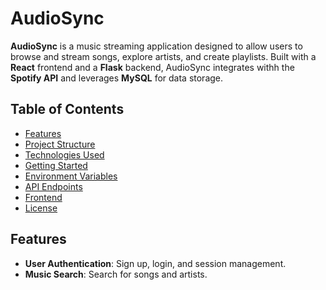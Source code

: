 # AudioSync

**AudioSync** is a music streaming application designed to allow users to browse and stream songs, explore artists, and create playlists. Built with a **React** frontend and a **Flask** backend, AudioSync integrates withh the **Spotify API** and leverages **MySQL** for data storage.


## Table of Contents

- [Features](#features)
- [Project Structure](#project-structure)
- [Technologies Used](#technologies-used)
- [Getting Started](#getting-started)
- [Environment Variables](#environment-variables)
- [API Endpoints](#api-endpoints)
- [Frontend](#frontend)
- [License](#license)


## Features

- **User Authentication**: Sign up, login, and session management.
- **Music Search**: Search for songs and artists.

